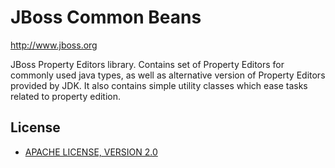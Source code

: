 JBoss Common Beans
========================
http://www.jboss.org

JBoss Property Editors library. Contains set of Property Editors for commonly used java types, as well 
as alternative version of Property Editors provided by JDK. It also contains simple utility classes
which ease tasks related to property edition. 


License
-------
* [APACHE LICENSE, VERSION 2.0](https://www.apache.org/licenses/LICENSE-2.0)

